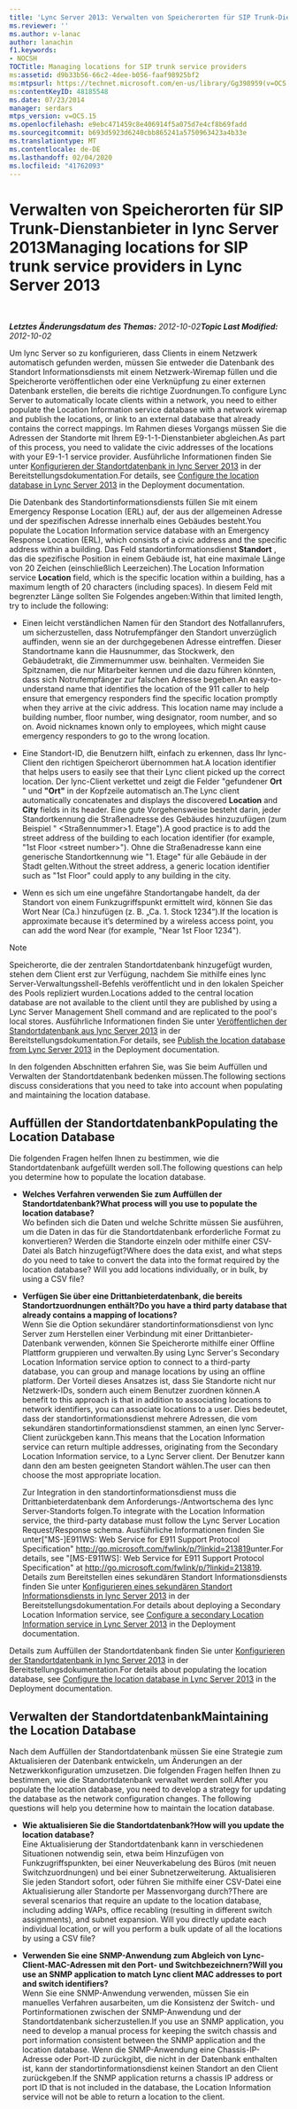 ```yaml
---
title: 'Lync Server 2013: Verwalten von Speicherorten für SIP Trunk-Dienstanbieter'
ms.reviewer: ''
ms.author: v-lanac
author: lanachin
f1.keywords:
- NOCSH
TOCTitle: Managing locations for SIP trunk service providers
ms:assetid: d9b33b56-66c2-4dee-b056-faaf98925bf2
ms:mtpsurl: https://technet.microsoft.com/en-us/library/Gg398959(v=OCS.15)
ms:contentKeyID: 48185548
ms.date: 07/23/2014
manager: serdars
mtps_version: v=OCS.15
ms.openlocfilehash: e9ebc471459c8e406914f5a075d7e4cf8b69fadd
ms.sourcegitcommit: b693d5923d6240cbb865241a5750963423a4b33e
ms.translationtype: MT
ms.contentlocale: de-DE
ms.lasthandoff: 02/04/2020
ms.locfileid: "41762093"
---
```

<div data-xmlns="http://www.w3.org/1999/xhtml">

<div class="topic" data-xmlns="http://www.w3.org/1999/xhtml" data-msxsl="urn:schemas-microsoft-com:xslt" data-cs="http://msdn.microsoft.com/en-us/">

<div data-asp="http://msdn2.microsoft.com/asp">

# <a name="managing-locations-for-sip-trunk-service-providers-in-lync-server-2013"></a><span data-ttu-id="ba378-102">Verwalten von Speicherorten für SIP Trunk-Dienstanbieter in lync Server 2013</span><span class="sxs-lookup"><span data-stu-id="ba378-102">Managing locations for SIP trunk service providers in Lync Server 2013</span></span>

</div>

<div id="mainSection">

<div id="mainBody">

<span> </span>

<span data-ttu-id="ba378-103">_**Letztes Änderungsdatum des Themas:** 2012-10-02_</span><span class="sxs-lookup"><span data-stu-id="ba378-103">_**Topic Last Modified:** 2012-10-02_</span></span>

<span data-ttu-id="ba378-104">Um lync Server so zu konfigurieren, dass Clients in einem Netzwerk automatisch gefunden werden, müssen Sie entweder die Datenbank des Standort Informationsdiensts mit einem Netzwerk-Wiremap füllen und die Speicherorte veröffentlichen oder eine Verknüpfung zu einer externen Datenbank erstellen, die bereits die richtige Zuordnungen.</span><span class="sxs-lookup"><span data-stu-id="ba378-104">To configure Lync Server to automatically locate clients within a network, you need to either populate the Location Information service database with a network wiremap and publish the locations, or link to an external database that already contains the correct mappings.</span></span> <span data-ttu-id="ba378-105">Im Rahmen dieses Vorgangs müssen Sie die Adressen der Standorte mit Ihrem E9-1-1-Dienstanbieter abgleichen.</span><span class="sxs-lookup"><span data-stu-id="ba378-105">As part of this process, you need to validate the civic addresses of the locations with your E9-1-1 service provider.</span></span> <span data-ttu-id="ba378-106">Ausführliche Informationen finden Sie unter [Konfigurieren der Standortdatenbank in lync Server 2013](lync-server-2013-configure-the-location-database.md) in der Bereitstellungsdokumentation.</span><span class="sxs-lookup"><span data-stu-id="ba378-106">For details, see [Configure the location database in Lync Server 2013](lync-server-2013-configure-the-location-database.md) in the Deployment documentation.</span></span>

<span data-ttu-id="ba378-107">Die Datenbank des Standortinformationsdiensts füllen Sie mit einem Emergency Response Location (ERL) auf, der aus der allgemeinen Adresse und der spezifischen Adresse innerhalb eines Gebäudes besteht.</span><span class="sxs-lookup"><span data-stu-id="ba378-107">You populate the Location Information service database with an Emergency Response Location (ERL), which consists of a civic address and the specific address within a building.</span></span> <span data-ttu-id="ba378-108">Das Feld standortinformationsdienst **Standort** , das die spezifische Position in einem Gebäude ist, hat eine maximale Länge von 20 Zeichen (einschließlich Leerzeichen).</span><span class="sxs-lookup"><span data-stu-id="ba378-108">The Location Information service **Location** field, which is the specific location within a building, has a maximum length of 20 characters (including spaces).</span></span> <span data-ttu-id="ba378-109">In diesem Feld mit begrenzter Länge sollten Sie Folgendes angeben:</span><span class="sxs-lookup"><span data-stu-id="ba378-109">Within that limited length, try to include the following:</span></span>

  - <span data-ttu-id="ba378-p103">Einen leicht verständlichen Namen für den Standort des Notfallanrufers, um sicherzustellen, dass Notrufempfänger den Standort unverzüglich auffinden, wenn sie an der durchgegebenen Adresse eintreffen. Dieser Standortname kann die Hausnummer, das Stockwerk, den Gebäudetrakt, die Zimmernummer usw. beinhalten. Vermeiden Sie Spitznamen, die nur Mitarbeiter kennen und die dazu führen könnten, dass sich Notrufempfänger zur falschen Adresse begeben.</span><span class="sxs-lookup"><span data-stu-id="ba378-p103">An easy-to-understand name that identifies the location of the 911 caller to help ensure that emergency responders find the specific location promptly when they arrive at the civic address. This location name may include a building number, floor number, wing designator, room number, and so on. Avoid nicknames known only to employees, which might cause emergency responders to go to the wrong location.</span></span>

  - <span data-ttu-id="ba378-113">Eine Standort-ID, die Benutzern hilft, einfach zu erkennen, dass Ihr lync-Client den richtigen Speicherort übernommen hat.</span><span class="sxs-lookup"><span data-stu-id="ba378-113">A location identifier that helps users to easily see that their Lync client picked up the correct location.</span></span> <span data-ttu-id="ba378-114">Der lync-Client verkettet und zeigt die Felder "gefundener **Ort** " und **"Ort"** in der Kopfzeile automatisch an.</span><span class="sxs-lookup"><span data-stu-id="ba378-114">The Lync client automatically concatenates and displays the discovered **Location** and **City** fields in its header.</span></span> <span data-ttu-id="ba378-115">Eine gute Vorgehensweise besteht darin, jeder Standortkennung die Straßenadresse des Gebäudes hinzuzufügen (zum Beispiel " \<Straßennummer\>1. Etage").</span><span class="sxs-lookup"><span data-stu-id="ba378-115">A good practice is to add the street address of the building to each location identifier (for example, "1st Floor \<street number\>").</span></span> <span data-ttu-id="ba378-116">Ohne die Straßenadresse kann eine generische Standortkennung wie "1. Etage" für alle Gebäude in der Stadt gelten.</span><span class="sxs-lookup"><span data-stu-id="ba378-116">Without the street address, a generic location identifier such as "1st Floor" could apply to any building in the city.</span></span>

  - <span data-ttu-id="ba378-117">Wenn es sich um eine ungefähre Standortangabe handelt, da der Standort von einem Funkzugriffspunkt ermittelt wird, können Sie das Wort Near (Ca.) hinzufügen (z. B. „Ca. 1. Stock 1234“).</span><span class="sxs-lookup"><span data-stu-id="ba378-117">If the location is approximate because it’s determined by a wireless access point, you can add the word Near (for example, "Near 1st Floor 1234").</span></span>

<div>


> [!NOTE]  
> <span data-ttu-id="ba378-118">Speicherorte, die der zentralen Standortdatenbank hinzugefügt wurden, stehen dem Client erst zur Verfügung, nachdem Sie mithilfe eines lync Server-Verwaltungsshell-Befehls veröffentlicht und in den lokalen Speicher des Pools repliziert wurden.</span><span class="sxs-lookup"><span data-stu-id="ba378-118">Locations added to the central location database are not available to the client until they are published by using a Lync Server Management Shell command and are replicated to the pool's local stores.</span></span> <span data-ttu-id="ba378-119">Ausführliche Informationen finden Sie unter <A href="lync-server-2013-publish-the-location-database.md">Veröffentlichen der Standortdatenbank aus lync Server 2013</A> in der Bereitstellungsdokumentation.</span><span class="sxs-lookup"><span data-stu-id="ba378-119">For details, see <A href="lync-server-2013-publish-the-location-database.md">Publish the location database from Lync Server 2013</A> in the Deployment documentation.</span></span>



</div>

<span data-ttu-id="ba378-120">In den folgenden Abschnitten erfahren Sie, was Sie beim Auffüllen und Verwalten der Standortdatenbank bedenken müssen.</span><span class="sxs-lookup"><span data-stu-id="ba378-120">The following sections discuss considerations that you need to take into account when populating and maintaining the location database.</span></span>

<div>

## <a name="populating-the-location-database"></a><span data-ttu-id="ba378-121">Auffüllen der Standortdatenbank</span><span class="sxs-lookup"><span data-stu-id="ba378-121">Populating the Location Database</span></span>

<span data-ttu-id="ba378-122">Die folgenden Fragen helfen Ihnen zu bestimmen, wie die Standortdatenbank aufgefüllt werden soll.</span><span class="sxs-lookup"><span data-stu-id="ba378-122">The following questions can help you determine how to populate the location database.</span></span>

  - <span data-ttu-id="ba378-123">**Welches Verfahren verwenden Sie zum Auffüllen der Standortdatenbank?**</span><span class="sxs-lookup"><span data-stu-id="ba378-123">**What process will you use to populate the location database?**</span></span>  
    <span data-ttu-id="ba378-p106">Wo befinden sich die Daten und welche Schritte müssen Sie ausführen, um die Daten in das für die Standortdatenbank erforderliche Format zu konvertieren? Werden die Standorte einzeln oder mithilfe einer CSV-Datei als Batch hinzugefügt?</span><span class="sxs-lookup"><span data-stu-id="ba378-p106">Where does the data exist, and what steps do you need to take to convert the data into the format required by the location database? Will you add locations individually, or in bulk, by using a CSV file?</span></span>

<!-- end list -->

  - <span data-ttu-id="ba378-126">**Verfügen Sie über eine Drittanbieterdatenbank, die bereits Standortzuordnungen enthält?**</span><span class="sxs-lookup"><span data-stu-id="ba378-126">**Do you have a third party database that already contains a mapping of locations?**</span></span>  
    <span data-ttu-id="ba378-127">Wenn Sie die Option sekundärer standortinformationsdienst von lync Server zum Herstellen einer Verbindung mit einer Drittanbieter-Datenbank verwenden, können Sie Speicherorte mithilfe einer Offline Plattform gruppieren und verwalten.</span><span class="sxs-lookup"><span data-stu-id="ba378-127">By using Lync Server's Secondary Location Information service option to connect to a third-party database, you can group and manage locations by using an offline platform.</span></span> <span data-ttu-id="ba378-128">Der Vorteil dieses Ansatzes ist, dass Sie Standorte nicht nur Netzwerk-IDs, sondern auch einem Benutzer zuordnen können.</span><span class="sxs-lookup"><span data-stu-id="ba378-128">A benefit to this approach is that in addition to associating locations to network identifiers, you can associate locations to a user.</span></span> <span data-ttu-id="ba378-129">Dies bedeutet, dass der standortinformationsdienst mehrere Adressen, die vom sekundären standortinformationsdienst stammen, an einen lync Server-Client zurückgeben kann.</span><span class="sxs-lookup"><span data-stu-id="ba378-129">This means that the Location Information service can return multiple addresses, originating from the Secondary Location Information service, to a Lync Server client.</span></span> <span data-ttu-id="ba378-130">Der Benutzer kann dann den am besten geeigneten Standort wählen.</span><span class="sxs-lookup"><span data-stu-id="ba378-130">The user can then choose the most appropriate location.</span></span>
    
    <span data-ttu-id="ba378-131">Zur Integration in den standortinformationsdienst muss die Drittanbieterdatenbank dem Anforderungs-/Antwortschema des lync Server-Standorts folgen.</span><span class="sxs-lookup"><span data-stu-id="ba378-131">To integrate with the Location Information service, the third-party database must follow the Lync Server Location Request/Response schema.</span></span> <span data-ttu-id="ba378-132">Ausführliche Informationen finden Sie unter\["MS-\]E911WS: Web Service for E911 Support Protocol Specification" <http://go.microsoft.com/fwlink/p/?linkid=213819>unter.</span><span class="sxs-lookup"><span data-stu-id="ba378-132">For details, see "\[MS-E911WS\]: Web Service for E911 Support Protocol Specification" at <http://go.microsoft.com/fwlink/p/?linkid=213819>.</span></span> <span data-ttu-id="ba378-133">Details zum Bereitstellen eines sekundären Standort Informationsdiensts finden Sie unter [Konfigurieren eines sekundären Standort Informationsdiensts in lync Server 2013](lync-server-2013-configure-a-secondary-location-information-service.md) in der Bereitstellungsdokumentation.</span><span class="sxs-lookup"><span data-stu-id="ba378-133">For details about deploying a Secondary Location Information service, see [Configure a secondary Location Information service in Lync Server 2013](lync-server-2013-configure-a-secondary-location-information-service.md) in the Deployment documentation.</span></span>

<span data-ttu-id="ba378-134">Details zum Auffüllen der Standortdatenbank finden Sie unter [Konfigurieren der Standortdatenbank in lync Server 2013](lync-server-2013-configure-the-location-database.md) in der Bereitstellungsdokumentation.</span><span class="sxs-lookup"><span data-stu-id="ba378-134">For details about populating the location database, see [Configure the location database in Lync Server 2013](lync-server-2013-configure-the-location-database.md) in the Deployment documentation.</span></span>

</div>

<div>

## <a name="maintaining-the-location-database"></a><span data-ttu-id="ba378-135">Verwalten der Standortdatenbank</span><span class="sxs-lookup"><span data-stu-id="ba378-135">Maintaining the Location Database</span></span>

<span data-ttu-id="ba378-p109">Nach dem Auffüllen der Standortdatenbank müssen Sie eine Strategie zum Aktualisieren der Datenbank entwickeln, um Änderungen an der Netzwerkkonfiguration umzusetzen. Die folgenden Fragen helfen Ihnen zu bestimmen, wie die Standortdatenbank verwaltet werden soll.</span><span class="sxs-lookup"><span data-stu-id="ba378-p109">After you populate the location database, you need to develop a strategy for updating the database as the network configuration changes. The following questions will help you determine how to maintain the location database.</span></span>

  - <span data-ttu-id="ba378-138">**Wie aktualisieren Sie die Standortdatenbank?**</span><span class="sxs-lookup"><span data-stu-id="ba378-138">**How will you update the location database?**</span></span>  
    <span data-ttu-id="ba378-p110">Eine Aktualisierung der Standortdatenbank kann in verschiedenen Situationen notwendig sein, etwa beim Hinzufügen von Funkzugriffspunkten, bei einer Neuverkabelung des Büros (mit neuen Switchzuordnungen) und bei einer Subnetzerweiterung. Aktualisieren Sie jeden Standort sofort, oder führen Sie mithilfe einer CSV-Datei eine Aktualisierung aller Standorte per Massenvorgang durch?</span><span class="sxs-lookup"><span data-stu-id="ba378-p110">There are several scenarios that require an update to the location database, including adding WAPs, office recabling (resulting in different switch assignments), and subnet expansion. Will you directly update each individual location, or will you perform a bulk update of all the locations by using a CSV file?</span></span>

<!-- end list -->

  - <span data-ttu-id="ba378-141">**Verwenden Sie eine SNMP-Anwendung zum Abgleich von Lync-Client-MAC-Adressen mit den Port- und Switchbezeichnern?**</span><span class="sxs-lookup"><span data-stu-id="ba378-141">**Will you use an SNMP application to match Lync client MAC addresses to port and switch identifiers?**</span></span>  
    <span data-ttu-id="ba378-142">Wenn Sie eine SNMP-Anwendung verwenden, müssen Sie ein manuelles Verfahren ausarbeiten, um die Konsistenz der Switch- und Portinformationen zwischen der SNMP-Anwendung und der Standortdatenbank sicherzustellen.</span><span class="sxs-lookup"><span data-stu-id="ba378-142">If you use an SNMP application, you need to develop a manual process for keeping the switch chassis and port information consistent between the SNMP application and the location database.</span></span> <span data-ttu-id="ba378-143">Wenn die SNMP-Anwendung eine Chassis-IP-Adresse oder Port-ID zurückgibt, die nicht in der Datenbank enthalten ist, kann der standortinformationsdienst keinen Standort an den Client zurückgeben.</span><span class="sxs-lookup"><span data-stu-id="ba378-143">If the SNMP application returns a chassis IP address or port ID that is not included in the database, the Location Information service will not be able to return a location to the client.</span></span>

</div>

</div>

<span> </span>

</div>

</div>

</div>

